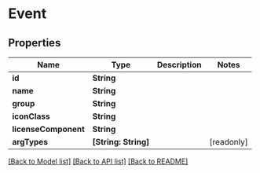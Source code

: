 # Event

## Properties

Name | Type | Description | Notes
------------ | ------------- | ------------- | -------------
**id** | **String** |  | 
**name** | **String** |  | 
**group** | **String** |  | 
**iconClass** | **String** |  | 
**licenseComponent** | **String** |  | 
**argTypes** | **[String: String]** |  | [readonly] 

[[Back to Model list]](../#documentation-for-models) [[Back to API list]](../#documentation-for-api-endpoints) [[Back to README]](../)


